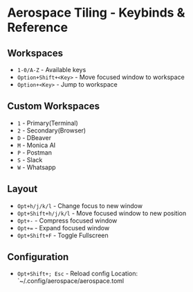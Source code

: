 # Aerospace Tiling - Keybinds & Reference

## Workspaces

- `1-0/A-Z` - Available keys
- `Option+Shift+<Key>` - Move focused window to workspace
- `Option+<Key>` - Jump to workspace

## Custom Workspaces

- `1` - Primary(Terminal)
- `2` - Secondary(Browser)
- `D` - DBeaver
- `M` - Monica AI
- `P` - Postman
- `S` - Slack
- `W` - Whatsapp

## Layout

- `Opt+h/j/k/l` - Change focus to new window
- `Opt+Shift+h/j/k/l` - Move focused window to new position
- `Opt+-` - Compress focused window
- `Opt+=` - Expand focused window
- `Opt+Shift+F` - Toggle Fullscreen

## Configuration

- `Opt+Shift+; Esc` - Reload config
  Location: `~/.config/aerospace/aerospace.toml
